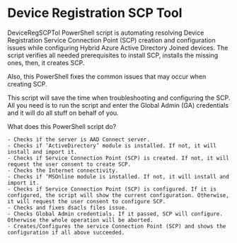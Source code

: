 # Device Registration SCP Tool

DeviceRegSCPTol PowerShell script is automating resolving Device Registration Service Connection Point (SCP) creation and configuration issues while configuring Hybrid Azure Active Directory Joined devices. The script verifies all needed prerequisites to install SCP, installs the missing ones, then, it creates SCP.

Also, this PowerShell fixes the common issues that may occur when creating SCP.

 

This script will save the time when troubleshooting and configuring the SCP. All you need is to run the script and enter the Global Admin (GA) credentials and it will do all stuff on behalf of you.

 

What does this PowerShell script do?

    - Checks if the server is AAD Connect server.
    - Checks if ‘ActiveDirectory’ module is installed. If not, it will install and import it.
    - Checks if Service Connection Point (SCP) is created. If not, it will request the user consent to create SCP.
    - Checks the Internet connectivity.
    - Checks if ‘MSOnline module is installed. If not, it will install and import it.
    - Checks if Service Connection Point (SCP) is configured. If it is configured, the script will show the current configuration. Otherwise, it will request the user consent to configure SCP.
    - Checks and fixes dsacls files issue.
    - Checks Global Admin credentials. If it passed, SCP will configure. Otherwise the whole operation will be aborted.
    - Creates/Configures the service Connection Point (SCP) and shows the configuration if all above succeeded. 
